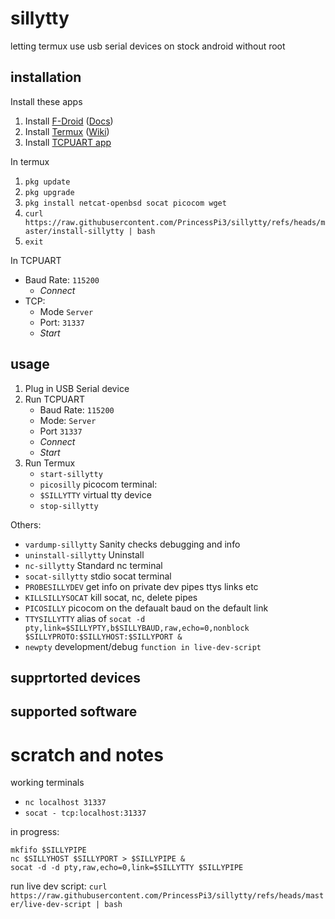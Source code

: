 # sillytty
letting termux use usb serial devices on stock android without root

## installation
Install these apps
1. Install [F-Droid](https://f-droid.org/en/) ([Docs](https://f-droid.org/en/docs/))
2. Install [Termux](https://f-droid.org/en/packages/com.termux/) ([Wiki](https://wiki.termux.com/wiki/Main_Page))
3. Install [TCPUART app](https://play.google.com/store/apps/details?id=com.hardcodedjoy.tcpuart)

In termux
1. `pkg update`
2. `pkg upgrade`
3. `pkg install netcat-openbsd socat picocom wget`
4. `curl https://raw.githubusercontent.com/PrincessPi3/sillytty/refs/heads/master/install-sillytty | bash`
5. `exit`

In TCPUART
* Baud Rate: `115200`  
    * _Connect_  
* TCP:   
    * Mode `Server`  
    * Port: `31337`  
    * _Start_

## usage
1. Plug in USB Serial device
2. Run TCPUART
    * Baud Rate: `115200` 
    * Mode: `Server`
    * Port `31337`
    * _Connect_
    * _Start_
3. Run Termux
    * `start-sillytty`
    * `picosilly` picocom terminal: 
    * `$SILLYTTY` virtual tty device 
    * `stop-sillytty`

Others:
* `vardump-sillytty` Sanity checks debugging and info 
* `uninstall-sillytty` Uninstall 
* `nc-sillytty` Standard nc terminal  
* `socat-sillytty` stdio socat terminal 
* `PROBESILLYDEV` get info on private dev pipes ttys links etc 
* `KILLSILLYSOCAT` kill socat, nc, delete pipes 
* `PICOSILLY` picocom on the defaualt baud on the default link 
* `TTYSILLYTTY` alias of `socat -d pty,link=$SILLYPTY,b$SILLYBAUD,raw,echo=0,nonblock $SILLYPROTO:$SILLYHOST:$SILLYPORT &`
* `newpty` development/debug `function in live-dev-script`

## supprtorted devices
## supported software

# scratch and notes
working terminals
* `nc localhost 31337`
* `socat - tcp:localhost:31337`

in progress:
```
mkfifo $SILLYPIPE
nc $SILLYHOST $SILLYPORT > $SILLYPIPE &
socat -d -d pty,raw,echo=0,link=$SILLYTTY $SILLYPIPE
```

run live dev script: `curl https://raw.githubusercontent.com/PrincessPi3/sillytty/refs/heads/master/live-dev-script | bash`